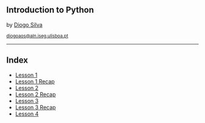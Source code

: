 <img data-src="img/iseg_logo.png" width=400>
<h2>Introduction to Python</h2>
<p>by <a href="https://diogoaos.com">Diogo Silva</a></p>
<small><a href="mailto:diogoaos@iseg.ulisboa.pt">diogoaos@aln.iseg.ulisboa.pt</a></small>

---

## Index

- [Lesson 1](#lesson1)
- [Lesson 1 Recap](#lesson1_recap)
- [Lesson 2](#lesson2)
- [Lesson 2 Recap](#lesson2_recap)
- [Lesson 3](#lesson3)
- [Lesson 3 Recap](#lesson3_recap)
- [Lesson 4](#lesson4)
<!-- - [Lesson 4 Recap]() -->
